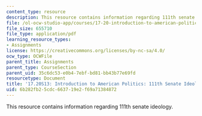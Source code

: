 ```yaml
---
content_type: resource
description: This resource contains information regarding 111th senate ideology.
file: /ol-ocw-studio-app/courses/17-20-introduction-to-american-politics-spring-2013/6b282fb25cdc663719e2f69a71384872_MIT17_20S13_IDLGY111TH_SEN.pdf
file_size: 655710
file_type: application/pdf
learning_resource_types:
- Assignments
license: https://creativecommons.org/licenses/by-nc-sa/4.0/
ocw_type: OCWFile
parent_title: Assignments
parent_type: CourseSection
parent_uid: 35c6dc53-e0b4-7ebf-bd81-bb43b77e69fd
resourcetype: Document
title: '17.20S13: Introduction to American Politics: 111th Senate Ideology'
uid: 6b282fb2-5cdc-6637-19e2-f69a71384872
---
```

This resource contains information regarding 111th senate ideology.